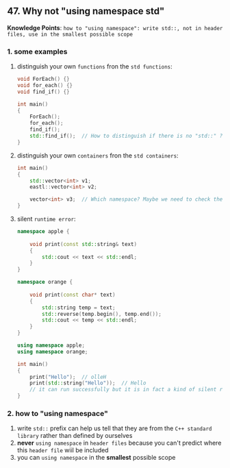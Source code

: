 ## 47. Why not "using namespace std"

**Knowledge Points**: `how to "using namespace": write std::, not in header files, use in the smallest possible scope`

### 1. some examples

1. distinguish your own `functions` fron the `std functions`: 

    ```c++
    void ForEach() {}
    void for_each() {}
    void find_if() {}
    
    int main()
    {
        ForEach();
        for_each();
        find_if();
        std::find_if();  // How to distinguish if there is no "std::" ?
    }
    ```

2. distinguish your own `containers` fron the `std containers`: 

    ```c++
    int main()
    {
        std::vector<int> v1;
        eastl::vector<int> v2;
    
        vector<int> v3;  // Which namespace? Maybe we need to check the "using namespace" code which is far away.
    }
    ```

3. silent `runtime error`: 

    ```c++
    namespace apple {
      
        void print(const std::string& text)
        {
        	std::cout << text << std::endl;
        }
    }
    
    namespace orange {
      
        void print(const char* text)
        {
            std::string temp = text;
            std::reverse(temp.begin(), temp.end());
            std::cout << temp << std::endl;
        }
    }
    
    using namespace apple;
    using namespace orange;
    
    int main()
    {
        print("Hello");  // olleH
        print(std::string("Hello"));  // Hello
    	// it can run successfully but it is in fact a kind of silent runtime error
    }
    ```

### 2. how to "using namespace"

1. write `std::` prefix can help us tell that they are from the `C++ standard library` rather than defined by ourselves
2. **never** `using namespace` in `header files` because you can't predict where this `header file` wiil be included
3. you can `using namespace` in the **smallest** possible scope